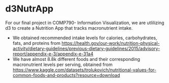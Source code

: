 # d3NutrApp

For our final project in COMP790- Information Visualization, we are utlilizing d3 to create a Nutrition App that tracks macronutrient intake. <br /> 

- We obtained recommended intake levels for calories, carbohydrates, fats, and proteins from https://health.gov/our-work/nutrition-physical-activity/dietary-guidelines/previous-dietary-guidelines/2015/advisory-report/appendix-e-3/appendix-e-31a4 <br />
- We have almost 8.8k different foods and their corresponding macronutrient levels per serving, obtained from https://www.kaggle.com/datasets/trolukovich/nutritional-values-for-common-foods-and-products?resource=download <br />

